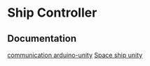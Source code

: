 # Ship Controller
 
## Documentation
[communication arduino-unity](https://www.alanzucconi.com/2015/10/07/how-to-integrate-arduino-with-unity/#step0)
[Space ship unity](https://www.youtube.com/watch?v=fZvJvZA4nhY&t=112s)
